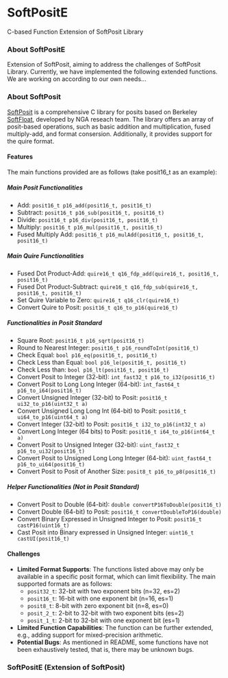 # SoftPositE
C-based Function Extension of SoftPosit Library

### About SoftPositE
Extension of SoftPosit, aiming to address the challenges of SoftPosit Library.
Currently, we have implemented the following extended functions. We are working on according to our own needs...


### About SoftPosit
[SoftPosit](https://gitlab.com/cerlane/SoftPosit) is a comprehensive C library for posits based on Berkeley [SoftFloat](https://github.com/ucb-bar/berkeley-softfloat-3), developed by NGA reseach team.
The library offers an array of posit-based operations, such as basic addition and multiplication, fused multiply-add, and format consersion. Additionally, it provides support for the quire format.

#### Features
The main functions provided are as follows (take posit16_t as an example):

##### Main Posit Functionalities
- Add: `posit16_t p16_add(posit16_t, posit16_t)`
- Subtract: `posit16_t p16_sub(posit16_t, posit16_t)`
- Divide: `posit16_t p16_div(posit16_t, posit16_t)`
- Multiply: `posit16_t p16_mul(posit16_t, posit16_t)`
- Fused Multiply Add: `posit16_t p16_mulAdd(posit16_t, posit16_t, posit16_t)`

##### Main Quire Functionalities
- Fused Dot Product-Add: `quire16_t q16_fdp_add(quire16_t, posit16_t, posit16_t)`
- Fused Dot Product-Subtract: `quire16_t q16_fdp_sub(quire16_t, posit16_t, posit16_t)`
- Set Quire Variable to Zero: `quire16_t q16_clr(quire16_t)`
- Convert Quire to Posit: `posit16_t q16_to_p16(quire16_t)`
  
##### Functionalities in Posit Standard
- Square Root: `posit16_t p16_sqrt(posit16_t)`
- Round to Nearest Integer: `posit16_t p16_roundToInt(posit16_t)`
- Check Equal: `bool p16_eq(posit16_t, posit16_t)`
- Check Less than Equal: `bool p16_le(posit16_t, posit16_t)`
- Check Less than: `bool p16_lt(posit16_t, posit16_t)`
- Convert Posit to Integer (32-bit): `int_fast32_t p16_to_i32(posit16_t)`
- Convert Posit to Long Long Integer (64-bit): `int_fast64_t p16_to_i64(posit16_t)`
- Convert Unsigned Integer (32-bit) to Posit: `posit16_t ui32_to_p16(uint32_t a)`
- Convert Unsigned Long Long Int (64-bit) to Posit: `posit16_t ui64_to_p16(uint64_t a)`
- Convert Integer (32-bit) to Posit: `posit16_t i32_to_p16(int32_t a)`
- Convert Long Integer (64 bits) to Posit: `posit16_t i64_to_p16(int64_t a)`
- Convert Posit to Unsigned Integer (32-bit): `uint_fast32_t p16_to_ui32(posit16_t)`
- Convert Posit to Unsigned Long Long Integer (64-bit): `uint_fast64_t p16_to_ui64(posit16_t)`
- Convert Posit to Posit of Another Size: `posit8_t p16_to_p8(posit16_t)`

##### Helper Functionalities (Not in Posit Standard)
- Convert Posit to Double (64-bit): `double convertP16ToDouble(posit16_t)`
- Convert Double (64-bit) to Posit: `posit16_t convertDoubleToP16(double)`
- Convert Binary Expressed in Unsigned Integer to Posit: `posit16_t castP16(uint16_t)`
- Cast Posit into Binary expressed in Unsigned Integer: `uint16_t castUI(posit16_t)`


#### Challenges
- **Limited Format Supports**: The functions listed above may only be available in a specific posit format, which can limit flexibility. The main supported formats are as follows:
  - `posit32_t`: 32-bit with two exponent bits (n=32, es=2)
  - `posit16_t`: 16-bit with one exponent bit (n=16, es=1)
  - `posit8_t`: 8-bit with zero exponent bit (n=8, es=0)
  - `posit_2_t`: 2-bit to 32-bit with two exponent bits (es=2)
  - `posit_1_t`: 2-bit to 32-bit with one exponent bit (es=1)
- **Limited Function Capabilities**: The function can be further extended, e.g., adding support for mixed-precision arithmetic.
- **Potential Bugs**: As mentioned in README, some functions have not been exhaustively tested, that is, there may be unknown bugs.

### SoftPositE (Extension of SoftPosit)
